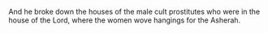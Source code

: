 And he broke down the houses of the male cult prostitutes who were in the house of the Lord, where the women wove hangings for the Asherah.
